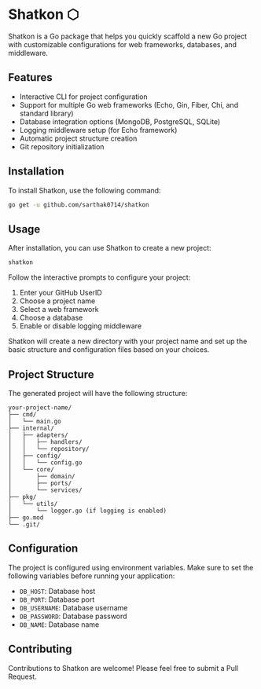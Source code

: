 # Shatkon ⬡

Shatkon is a Go package that helps you quickly scaffold a new Go project with customizable configurations for web frameworks, databases, and middleware.

## Features

- Interactive CLI for project configuration
- Support for multiple Go web frameworks (Echo, Gin, Fiber, Chi, and standard library)
- Database integration options (MongoDB, PostgreSQL, SQLite)
- Logging middleware setup (for Echo framework)
- Automatic project structure creation
- Git repository initialization

## Installation

To install Shatkon, use the following command:

```bash
go get -u github.com/sarthak0714/shatkon
```

## Usage

After installation, you can use Shatkon to create a new project:

```bash
shatkon
```

Follow the interactive prompts to configure your project:

1. Enter your GitHub UserID
2. Choose a project name
3. Select a web framework
4. Choose a database
5. Enable or disable logging middleware

Shatkon will create a new directory with your project name and set up the basic structure and configuration files based on your choices.

## Project Structure

The generated project will have the following structure:

```
your-project-name/
├── cmd/
│   └── main.go
├── internal/
│   ├── adapters/
│   │   ├── handlers/
│   │   └── repository/
│   ├── config/
│   │   └── config.go
│   └── core/
│       ├── domain/
│       ├── ports/
│       └── services/
├── pkg/
│   └── utils/
│       └── logger.go (if logging is enabled)
├── go.mod
└── .git/
```

## Configuration

The project is configured using environment variables. Make sure to set the following variables before running your application:

- `DB_HOST`: Database host
- `DB_PORT`: Database port
- `DB_USERNAME`: Database username
- `DB_PASSWORD`: Database password
- `DB_NAME`: Database name

## Contributing

Contributions to Shatkon are welcome! Please feel free to submit a Pull Request.

